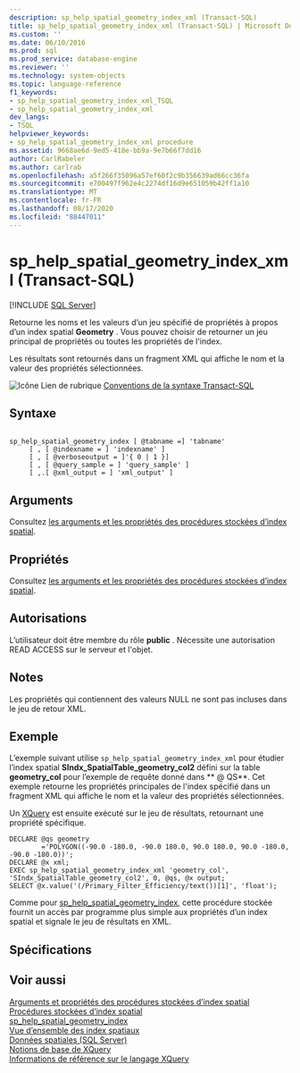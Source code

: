```yaml
---
description: sp_help_spatial_geometry_index_xml (Transact-SQL)
title: sp_help_spatial_geometry_index_xml (Transact-SQL) | Microsoft Docs
ms.custom: ''
ms.date: 06/10/2016
ms.prod: sql
ms.prod_service: database-engine
ms.reviewer: ''
ms.technology: system-objects
ms.topic: language-reference
f1_keywords:
- sp_help_spatial_geometry_index_xml_TSQL
- sp_help_spatial_geometry_index_xml
dev_langs:
- TSQL
helpviewer_keywords:
- sp_help_spatial_geometry_index_xml procedure
ms.assetid: 9668ae6d-9ed5-418e-bb9a-9e7b66f7dd16
author: CarlRabeler
ms.author: carlrab
ms.openlocfilehash: a5f266f35096a57ef60f2c9b356639ad66cc36fa
ms.sourcegitcommit: e700497f962e4c2274df16d9e651059b42ff1a10
ms.translationtype: MT
ms.contentlocale: fr-FR
ms.lasthandoff: 08/17/2020
ms.locfileid: "88447011"
---
```

# <a name="sp_help_spatial_geometry_index_xml-transact-sql"></a>sp_help_spatial_geometry_index_xml (Transact-SQL)
[!INCLUDE [SQL Server](../../includes/applies-to-version/sqlserver.md)]

  Retourne les noms et les valeurs d’un jeu spécifié de propriétés à propos d’un index spatial **Geometry** . Vous pouvez choisir de retourner un jeu principal de propriétés ou toutes les propriétés de l'index.  
  
 Les résultats sont retournés dans un fragment XML qui affiche le nom et la valeur des propriétés sélectionnées.  
  
 ![Icône Lien de rubrique](../../database-engine/configure-windows/media/topic-link.gif "Icône du lien de rubrique") [Conventions de la syntaxe Transact-SQL](../../t-sql/language-elements/transact-sql-syntax-conventions-transact-sql.md)  
  
## <a name="syntax"></a>Syntaxe  
  
```  
  
sp_help_spatial_geometry_index [ @tabname =] 'tabname'   
     [ , [ @indexname = ] 'indexname' ]   
     [ , [ @verboseoutput = ]'{ 0 | 1 }]   
     [ , [ @query_sample = ] 'query_sample' ]   
     [ ,.[ @xml_output = ] 'xml_output' ]   
```  
  
## <a name="arguments"></a>Arguments  
 Consultez [les arguments et les propriétés des procédures stockées d’index spatial](../../relational-databases/system-stored-procedures/spatial-index-stored-procedures-arguments-and-properties.md).  
  
## <a name="properties"></a>Propriétés  
 Consultez [les arguments et les propriétés des procédures stockées d’index spatial](../../relational-databases/system-stored-procedures/spatial-index-stored-procedures-arguments-and-properties.md).  
  
## <a name="permissions"></a>Autorisations  
 L’utilisateur doit être membre du rôle **public** . Nécessite une autorisation READ ACCESS sur le serveur et l'objet.  
  
## <a name="remarks"></a>Notes  
 Les propriétés qui contiennent des valeurs NULL ne sont pas incluses dans le jeu de retour XML.  
  
## <a name="example"></a>Exemple  
 L’exemple suivant utilise `sp_help_spatial_geometry_index_xml` pour étudier l’index spatial **SIndx_SpatialTable_geometry_col2** défini sur la table **geometry_col** pour l’exemple de requête donné dans ** \@ QS**. Cet exemple retourne les propriétés principales de l'index spécifié dans un fragment XML qui affiche le nom et la valeur des propriétés sélectionnées.  
  
 Un [XQuery](../../xquery/xquery-basics.md) est ensuite exécuté sur le jeu de résultats, retournant une propriété spécifique.  
  
```  
DECLARE @qs geometry  
        ='POLYGON((-90.0 -180.0, -90.0 180.0, 90.0 180.0, 90.0 -180.0, -90.0 -180.0))';  
DECLARE @x xml;  
EXEC sp_help_spatial_geometry_index_xml 'geometry_col', 'SIndx_SpatialTable_geometry_col2', 0, @qs, @x output;  
SELECT @x.value('(/Primary_Filter_Efficiency/text())[1]', 'float');  
```  
  
 Comme pour [sp_help_spatial_geometry_index](../../relational-databases/system-stored-procedures/sp-help-spatial-geometry-index-transact-sql.md), cette procédure stockée fournit un accès par programme plus simple aux propriétés d’un index spatial et signale le jeu de résultats en XML.  
  
## <a name="requirements"></a>Spécifications  
  
## <a name="see-also"></a>Voir aussi  
 [Arguments et propriétés des procédures stockées d’index spatial](../../relational-databases/system-stored-procedures/spatial-index-stored-procedures-arguments-and-properties.md)   
 [Procédures stockées d’index spatial](https://msdn.microsoft.com/library/1be0f34e-3d5a-4a1f-9299-bd482362ec7a)   
 [sp_help_spatial_geometry_index](../../relational-databases/system-stored-procedures/sp-help-spatial-geometry-index-transact-sql.md)   
 [Vue d’ensemble des index spatiaux](../../relational-databases/spatial/spatial-indexes-overview.md)   
 [Données spatiales &#40;SQL Server&#41;](../../relational-databases/spatial/spatial-data-sql-server.md)   
 [Notions de base de XQuery](../../xquery/xquery-basics.md)   
 [Informations de référence sur le langage XQuery](../../xquery/xquery-language-reference-sql-server.md)  
  
  
